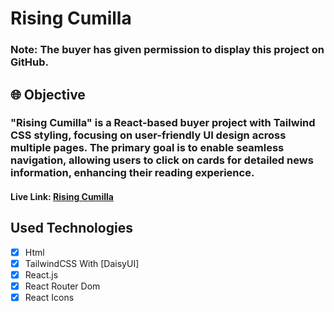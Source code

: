 # Rising Cumilla

### Note: The buyer has given permission to display this project on GitHub.

## 🌐 Objective

### "Rising Cumilla" is a React-based buyer project with Tailwind CSS styling, focusing on user-friendly UI design across multiple pages. The primary goal is to enable seamless navigation, allowing users to click on cards for detailed news information, enhancing their reading experience.

#### Live Link: [Rising Cumilla](https://risingcumilla.vercel.app/)

## Used Technologies

- [x] Html
- [x] TailwindCSS With [DaisyUI]
- [x] React.js
- [x] React Router Dom
- [x] React Icons